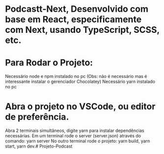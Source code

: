# Podcastt-Next, Desenvolvido com base em React, especificamente com Next, usando TypeScript, SCSS, etc.
#
# Para Rodar o Projeto:
Necessário node e npm instalado no pc
(Obs: não é necessário mas é interessante instalar o gerenciador Chocolatey)
Necessário yarn instalado no pc
#
# Abra o projeto no VSCode, ou editor de preferência.
Abra 2 terminais simultâneos, digite yarn para instalar dependências necessárias.
Em um terminal rode o server (server.json) através do comando: yarn server
No outro terminal rode o projeto: yarn build, yarn start, yarn dev.# Projeto-Podcast

